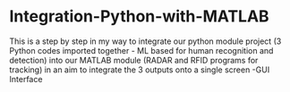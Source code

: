 # Integration-Python-with-MATLAB
This is a step by step in my way to integrate our python module project (3 Python codes imported together - ML based for human recognition and detection) into our MATLAB module (RADAR and RFID programs for tracking) in an aim to integrate the 3 outputs onto a single screen -GUI Interface
